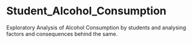 # Student_Alcohol_Consumption
Exploratory Analysis of Alcohol Consumption by students and analysing factors and consequences behind the same.
